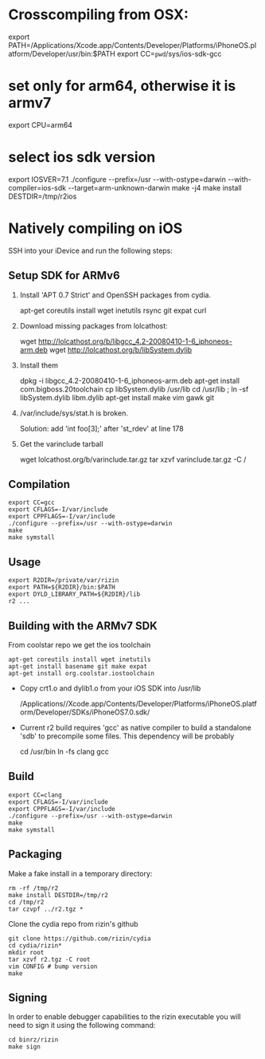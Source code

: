 Crosscompiling from OSX:
========================

  export PATH=/Applications/Xcode.app/Contents/Developer/Platforms/iPhoneOS.platform/Developer/usr/bin:$PATH
  export CC=`pwd`/sys/ios-sdk-gcc
  # set only for arm64, otherwise it is armv7
  export CPU=arm64
  # select ios sdk version
  export IOSVER=7.1
  ./configure --prefix=/usr --with-ostype=darwin --with-compiler=ios-sdk --target=arm-unknown-darwin
  make -j4
  make install DESTDIR=/tmp/r2ios


Natively compiling on iOS
=========================

SSH into your iDevice and run the following steps:

Setup SDK for ARMv6
-------------------

1) Install 'APT 0.7 Strict' and OpenSSH packages from cydia.

      apt-get coreutils install wget inetutils rsync git expat curl

2) Download missing packages from lolcathost:

      wget http://lolcathost.org/b/libgcc_4.2-20080410-1-6_iphoneos-arm.deb
      wget http://lolcathost.org/b/libSystem.dylib

3) Install them

      dpkg -i libgcc_4.2-20080410-1-6_iphoneos-arm.deb
      apt-get install com.bigboss.20toolchain
      cp libSystem.dylib /usr/lib
      cd /usr/lib ; ln -sf  libSystem.dylib libm.dylib
      apt-get install make vim gawk git

4) /var/include/sys/stat.h is broken.

      Solution: add 'int foo[3];' after 'st_rdev' at line 178

5) Get the varinclude tarball

      wget lolcathost.org/b/varinclude.tar.gz 
      tar xzvf varinclude.tar.gz -C /

Compilation
-----------
	export CC=gcc
	export CFLAGS=-I/var/include
	export CPPFLAGS=-I/var/include
	./configure --prefix=/usr --with-ostype=darwin
	make
	make symstall

Usage
-----
	export R2DIR=/private/var/rizin
	export PATH=${R2DIR}/bin:$PATH
	export DYLD_LIBRARY_PATH=${R2DIR}/lib
	r2 ...

Building with the ARMv7 SDK
---------------------------
From coolstar repo we get the ios toolchain

	apt-get coreutils install wget inetutils
	apt-get install basename git make expat 
	apt-get install org.coolstar.iostoolchain

* Copy crt1.o and dylib1.o from your iOS SDK into /usr/lib

	/Applications//Xcode.app/Contents/Developer/Platforms/iPhoneOS.platform/Developer/SDKs/iPhoneOS7.0.sdk/

* Current r2 build requires 'gcc' as native compiler to
  build a standalone 'sdb' to precompile some files. This
  dependency will be probably

	cd /usr/bin
	ln -fs clang gcc
 
Build
-----
	export CC=clang
	export CFLAGS=-I/var/include
	export CPPFLAGS=-I/var/include
	./configure --prefix=/usr --with-ostype=darwin
	make
	make symstall

Packaging
---------
Make a fake install in a temporary directory:

	rm -rf /tmp/r2
	make install DESTDIR=/tmp/r2
	cd /tmp/r2
	tar czvpf ../r2.tgz *

Clone the cydia repo from rizin's github

	git clone https://github.com/rizin/cydia
	cd cydia/rizin*
	mkdir root
	tar xzvf r2.tgz -C root
	vim CONFIG # bump version
	make

Signing
-------
In order to enable debugger capabilities to the rizin
executable you will need to sign it using the following command:

	cd binrz/rizin
	make sign
